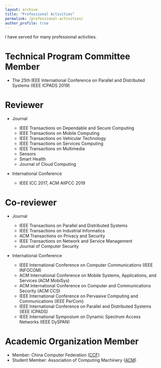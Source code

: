 ```yaml
---
layout: archive
title: "Professional Activities"
permalink: /professional-activities/
author_profile: true
---
```

I have served for many professional activities.

Technical Program Committee Member
======
* The 25th IEEE International Conference on Parallel and Distributed Systems (IEEE ICPADS 2019)

Reviewer
======
* Journal
  * IEEE Transactions on Dependable and Secure Computing
  * IEEE Transactions on Mobile Computing
  * IEEE Transactions on Vehicular Technology
  * IEEE Transactions on Services Computing
  * IEEE Transactions on Multimedia
  * Sensors
  * Smart Health
  * Journal of Cloud Computing

* International Conference
  * IEEE ICC 2017, ACM AIIPCC 2019

Co-reviewer
======
* Journal
  * IEEE Transactions on Parallel and Distributed Systems
  * IEEE Transactions on Industrial Informatics
  * ACM Transactions on Privacy and Security
  * IEEE Transactions on Network and Service Management
  * Journal of Computer Security

* International Conference
  * IEEE International Conference on Computer Communications (IEEE INFOCOM)
  * ACM International Conference on Mobile Systems, Applications, and Services (ACM MobiSys)
  * ACM International Conference on Computer and Communications Security (ACM CCS)
  * IEEE International Conference on Pervasive Computing and Communications (IEEE PerCom)
  * IEEE International Conference on Parallel and Distributed Systems (IEEE ICPADS)
  * IEEE International Symposium on Dynamic Spectrum Access Networks (IEEE DySPAN)

Academic Organization Member
======
* Member: China Computer Federation ([CCF](https://www.ccf.org.cn/))
* Student Member: Association of Computing Machinery ([ACM](https://www.acm.org/))
  
